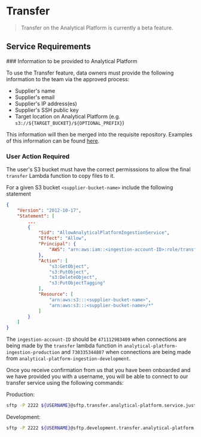 # Transfer

> Transfer on the Analytical Platform is currently a beta feature.

## Service Requirements

### Information to be provided to Analytical Platform

To use the Transfer feature, data owners must provide the following information to the team via the approved process:

- Supplier's name
- Supplier's email
- Supplier's IP address(es)
- Supplier's SSH public key
- Target location on Analytical Platform (e.g. `s3://${TARGET_BUCKET}/${OPTIONAL_PREFIX}`)

This information will then be merged into the requisite repository. Examples of this information can be found [here](https://github.com/ministryofjustice/modernisation-platform-environments/blob/main/terraform/environments/analytical-platform-ingestion/transfer-user.tf).

### User Action Required

The user's S3 bucket must have the correct permisssions to allow the final `transfer` Lambda function to copy files to it. 

For a given S3 bucket `<supplier-bucket-name>` include the following statement 

```json
{
    "Version": "2012-10-17",
    "Statement": [
        ...
        {
            "Sid": "AllowAnalyticalPlatformIngestionService",
            "Effect": "Allow",
            "Principal": {
                "AWS": "arn:aws:iam::<ingestion-account-ID>:role/transfer"
            },
            "Action": [
                "s3:GetObject",
                "s3:PutObject",
                "s3:DeleteObject",
                "s3:PutObjectTagging"
            ],
            "Resource": [
                "arn:aws:s3:::<supplier-bucket-name>",
                "arn:aws:s3:::<supplier-bucket-name>/*"
            ]
        }
    ]
}
```

The `ingestion-account-ID` should be `471112983409` when connections are being made by the `transfer` lambda function in `analytical-platform-ingestion-production` and `730335344807` when connections are being made from `analytical-platform-ingestion-development`.

Once you receive confirmation from us that you have been onboarded and we have provided you with a username, you will be able to connect to our transfer service using the following commands:

Production:

```bash
sftp -P 2222 ${USERNAME}@sftp.transfer.analytical-platform.service.justice.gov.uk
```
Development:

```bash
sftp -P 2222 ${USERNAME}@sftp.development.transfer.analytical-platform.service.justice.gov.uk
```
